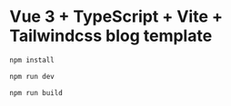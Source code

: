 # Vue 3 + TypeScript + Vite + Tailwindcss blog template

```bash
npm install
```

```bash
npm run dev
```

```bash
npm run build
```


